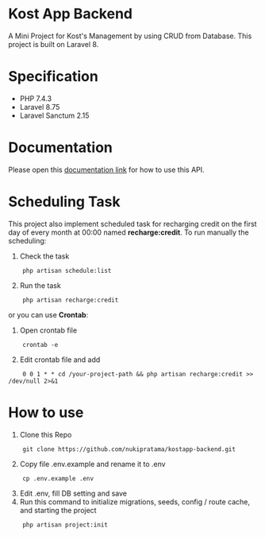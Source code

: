 # Kost App Backend
A Mini Project for Kost's Management by using CRUD from Database. This project is built on Laravel 8.

# Specification
- PHP 7.4.3
- Laravel 8.75
- Laravel Sanctum 2.15

# Documentation
Please open this [documentation link](https://documenter.getpostman.com/view/9430219/2s7YtXhD4L) for how to use this API.

# Scheduling Task
This project also implement scheduled task for recharging credit on the first day of every month at 00:00 named **recharge:credit**.
To run manually the scheduling:
1. Check the task
```
    php artisan schedule:list
```
2. Run the task
```
    php artisan recharge:credit
```
or you can use **Crontab**:
1. Open crontab file
```
    crontab -e
```
2. Edit crontab file and add
```
    0 0 1 * * cd /your-project-path && php artisan recharge:credit >> /dev/null 2>&1
```

# How to use
1. Clone this Repo
```
    git clone https://github.com/nukipratama/kostapp-backend.git
```
2. Copy file .env.example and rename it to .env
```
    cp .env.example .env
```
3. Edit .env, fill DB setting and save
4. Run this command to initialize migrations, seeds, config / route cache, and starting the project
```
    php artisan project:init
```